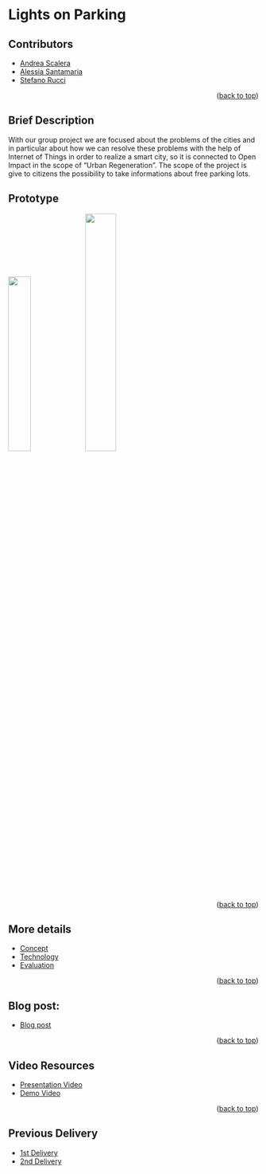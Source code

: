 # Lights on Parking

## Contributors
- [Andrea Scalera](https://www.linkedin.com/in/andrea-scalera-12ab28229/)
- [Alessia Santamaria](https://www.linkedin.com/in/alessia-santamaria-b29787151/)
- [Stefano Rucci](https://www.linkedin.com/in/stefano-rucci-74b5b6220/)

<p align="right">(<a href="#top">back to top</a>)</p>

## Brief Description
With our group project we are focused about the problems of the cities and in particular about how we can resolve these problems with the help of Internet of Things in order to realize a smart city, so it is connected to Open Impact in the scope of “Urban Regeneration”.
The scope of the project is give to citizens the possibility to take informations about free parking lots.

## Prototype
<img src="https://github.com/Progedit/Lights-on-Parking/blob/1c8108923d1eb99da6c9eff73ee257d3ea38cfc4/images/prototype1.jpeg" width=30% height=30%>                 

<img src="https://github.com/Progedit/Lights-on-Parking/blob/1c8108923d1eb99da6c9eff73ee257d3ea38cfc4/images/prototype2.jpeg" width=35% height=35%>



<p align="right">(<a href="#top">back to top</a>)</p>

## More details
- [Concept](./Concept.md)
- [Technology](./Technology.md)
- [Evaluation](./Evaluation.md)


<p align="right">(<a href="#top">back to top</a>)</p>

## Blog post:
- [Blog post](https://www.hackster.io/stefano-rucci/lights-on-parking-698115)

<p align="right">(<a href="#top">back to top</a>)</p>

## Video Resources
- [Presentation Video](https://www.youtube.com/watch?v=3BD7pq3kWVI&t=2s)
- [Demo Video](https://www.youtube.com/watch?v=lWzVoRLGl0k)


<p align="right">(<a href="#top">back to top</a>)</p>

## Previous Delivery
- [1st Delivery](./1st_Delivery/)
- [2nd Delivery](./2nd_Delivery)

